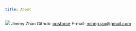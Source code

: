 ```yaml
---
title: About
---
```

![](https://cdn.dribbble.com/users/1162077/screenshots/3749498/building.png)
Jimmy Zhao
Github: [opsforce](https://github.com/opsforce)
E-mail: [minng.jao@gmail.com](minng.jao@gmail.com)